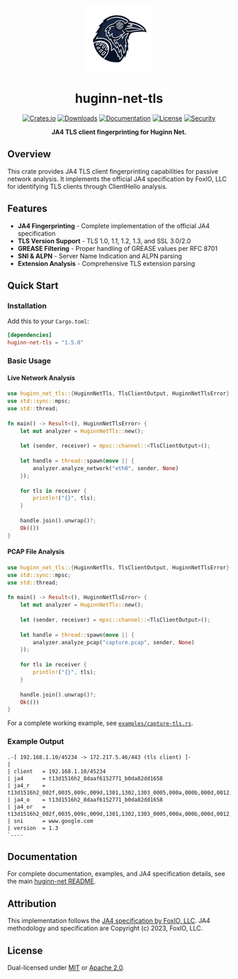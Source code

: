 <div align="center">
  <img src="https://raw.githubusercontent.com/biandratti/huginn-net/master/huginn-net.png" alt="Huginn Net Logo" width="150"/>
  
  # huginn-net-tls

  [![Crates.io](https://img.shields.io/crates/v/huginn-net-tls.svg)](https://crates.io/crates/huginn-net-tls)
  [![Downloads](https://img.shields.io/crates/d/huginn-net-tls.svg)](https://crates.io/crates/huginn-net-tls)
  [![Documentation](https://docs.rs/huginn-net-tls/badge.svg)](https://docs.rs/huginn-net-tls)
  [![License](https://img.shields.io/badge/license-MIT%2FApache--2.0-blue.svg)](https://github.com/biandratti/huginn-net#license)
  [![Security](https://github.com/biandratti/huginn-net/actions/workflows/audit.yml/badge.svg?branch=master)](#security)

  **JA4 TLS client fingerprinting for Huginn Net.**
</div>

## Overview

This crate provides JA4 TLS client fingerprinting capabilities for passive network analysis. It implements the official JA4 specification by FoxIO, LLC for identifying TLS clients through ClientHello analysis.

## Features

- **JA4 Fingerprinting** - Complete implementation of the official JA4 specification
- **TLS Version Support** - TLS 1.0, 1.1, 1.2, 1.3, and SSL 3.0/2.0
- **GREASE Filtering** - Proper handling of GREASE values per RFC 8701
- **SNI & ALPN** - Server Name Indication and ALPN parsing
- **Extension Analysis** - Comprehensive TLS extension parsing

## Quick Start

### Installation

Add this to your `Cargo.toml`:

```toml
[dependencies]
huginn-net-tls = "1.5.0"
```

### Basic Usage

#### Live Network Analysis

```rust
use huginn_net_tls::{HuginnNetTls, TlsClientOutput, HuginnNetTlsError};
use std::sync::mpsc;
use std::thread;

fn main() -> Result<(), HuginnNetTlsError> {
    let mut analyzer = HuginnNetTls::new();
    
    let (sender, receiver) = mpsc::channel::<TlsClientOutput>();
    
    let handle = thread::spawn(move || {
        analyzer.analyze_network("eth0", sender, None)
    });
    
    for tls in receiver {
        println!("{}", tls);
    }
    
    handle.join().unwrap()?;
    Ok(())
}
```

#### PCAP File Analysis

```rust
use huginn_net_tls::{HuginnNetTls, TlsClientOutput, HuginnNetTlsError};
use std::sync::mpsc;
use std::thread;

fn main() -> Result<(), HuginnNetTlsError> {
    let mut analyzer = HuginnNetTls::new();
    
    let (sender, receiver) = mpsc::channel::<TlsClientOutput>();
    
    let handle = thread::spawn(move || {
        analyzer.analyze_pcap("capture.pcap", sender, None)
    });
    
    for tls in receiver {
        println!("{}", tls);
    }
    
    handle.join().unwrap()?;
    Ok(())
}
```

For a complete working example, see [`examples/capture-tls.rs`](../examples/capture-tls.rs).

### Example Output

```text
.-[ 192.168.1.10/45234 -> 172.217.5.46/443 (tls client) ]-
|
| client   = 192.168.1.10/45234
| ja4      = t13d1516h2_8daaf6152771_b0da82dd1658
| ja4_r    = t13d1516h2_002f,0035,009c,009d,1301,1302,1303_0005,000a,000b,000d,0012,0015,002b,0033,002d
| ja4_o    = t13d1516h2_8daaf6152771_b0da82dd1658
| ja4_or   = t13d1516h2_002f,0035,009c,009d,1301,1302,1303_0005,000a,000b,000d,0012,0015,002b,0033,002d
| sni      = www.google.com
| version  = 1.3
`----
```

## Documentation

For complete documentation, examples, and JA4 specification details, see the main [huginn-net README](https://github.com/biandratti/huginn-net#readme).

## Attribution

This implementation follows the [JA4 specification by FoxIO, LLC](https://github.com/FoxIO-LLC/ja4). JA4 methodology and specification are Copyright (c) 2023, FoxIO, LLC.

## License

Dual-licensed under [MIT](https://github.com/biandratti/huginn-net/blob/master/LICENSE-MIT) or [Apache 2.0](https://github.com/biandratti/huginn-net/blob/master/LICENSE-APACHE).